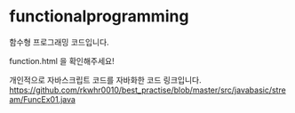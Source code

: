 # functionalprogramming
함수형 프로그래밍 코드입니다.

function.html 을 확인해주세요!

개인적으로 자바스크립트 코드를 자바화한 코드 링크입니다.
https://github.com/rkwhr0010/best_practise/blob/master/src/javabasic/stream/FuncEx01.java
